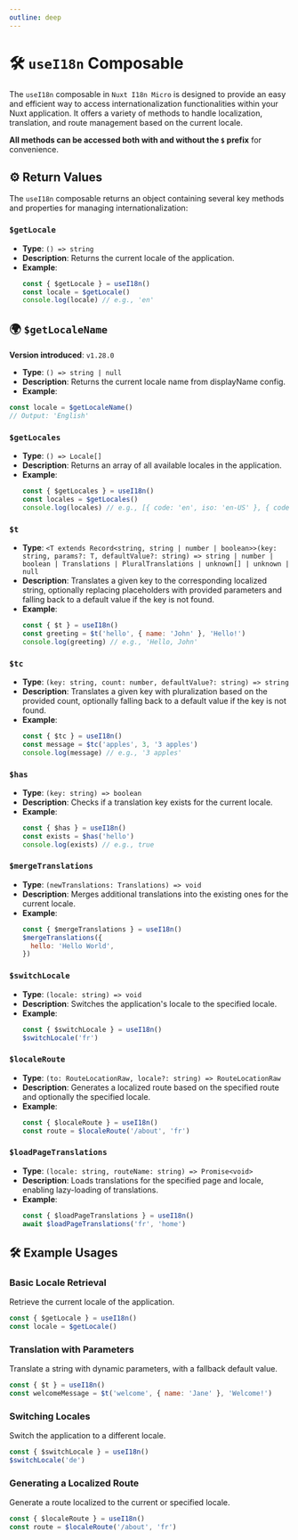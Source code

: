 ```yaml
---
outline: deep
---
```


# 🛠️ `useI18n` Composable

The `useI18n` composable in `Nuxt I18n Micro` is designed to provide an easy and efficient way to access internationalization functionalities within your Nuxt application. It offers a variety of methods to handle localization, translation, and route management based on the current locale.

**All methods can be accessed both with and without the `$` prefix** for convenience.

## ⚙️ Return Values

The `useI18n` composable returns an object containing several key methods and properties for managing internationalization:

### `$getLocale`

- **Type**: `() => string`
- **Description**: Returns the current locale of the application.
- **Example**:
  ```js
  const { $getLocale } = useI18n()
  const locale = $getLocale()
  console.log(locale) // e.g., 'en'
  ```

## 🌍 `$getLocaleName`

**Version introduced**: `v1.28.0`

- **Type**: `() => string | null`
- **Description**: Returns the current locale name from displayName config.
- **Example**:

```typescript
const locale = $getLocaleName()
// Output: 'English'
```

### `$getLocales`

- **Type**: `() => Locale[]`
- **Description**: Returns an array of all available locales in the application.
- **Example**:
  ```js
  const { $getLocales } = useI18n()
  const locales = $getLocales()
  console.log(locales) // e.g., [{ code: 'en', iso: 'en-US' }, { code: 'fr', iso: 'fr-FR' }]
  ```

### `$t`

- **Type**: `<T extends Record<string, string | number | boolean>>(key: string, params?: T, defaultValue?: string) => string | number | boolean | Translations | PluralTranslations | unknown[] | unknown | null`
- **Description**: Translates a given key to the corresponding localized string, optionally replacing placeholders with provided parameters and falling back to a default value if the key is not found.
- **Example**:
  ```js
  const { $t } = useI18n()
  const greeting = $t('hello', { name: 'John' }, 'Hello!')
  console.log(greeting) // e.g., 'Hello, John'
  ```

### `$tc`

- **Type**: `(key: string, count: number, defaultValue?: string) => string`
- **Description**: Translates a given key with pluralization based on the provided count, optionally falling back to a default value if the key is not found.
- **Example**:
  ```js
  const { $tc } = useI18n()
  const message = $tc('apples', 3, '3 apples')
  console.log(message) // e.g., '3 apples'
  ```

### `$has`

- **Type**: `(key: string) => boolean`
- **Description**: Checks if a translation key exists for the current locale.
- **Example**:
  ```js
  const { $has } = useI18n()
  const exists = $has('hello')
  console.log(exists) // e.g., true
  ```

### `$mergeTranslations`

- **Type**: `(newTranslations: Translations) => void`
- **Description**: Merges additional translations into the existing ones for the current locale.
- **Example**:
  ```js
  const { $mergeTranslations } = useI18n()
  $mergeTranslations({
    hello: 'Hello World',
  })
  ```

### `$switchLocale`

- **Type**: `(locale: string) => void`
- **Description**: Switches the application's locale to the specified locale.
- **Example**:
  ```js
  const { $switchLocale } = useI18n()
  $switchLocale('fr')
  ```

### `$localeRoute`

- **Type**: `(to: RouteLocationRaw, locale?: string) => RouteLocationRaw`
- **Description**: Generates a localized route based on the specified route and optionally the specified locale.
- **Example**:
  ```js
  const { $localeRoute } = useI18n()
  const route = $localeRoute('/about', 'fr')
  ```

### `$loadPageTranslations`

- **Type**: `(locale: string, routeName: string) => Promise<void>`
- **Description**: Loads translations for the specified page and locale, enabling lazy-loading of translations.
- **Example**:
  ```js
  const { $loadPageTranslations } = useI18n()
  await $loadPageTranslations('fr', 'home')
  ```

## 🛠️ Example Usages

### Basic Locale Retrieval

Retrieve the current locale of the application.

```js
const { $getLocale } = useI18n()
const locale = $getLocale()
```

### Translation with Parameters

Translate a string with dynamic parameters, with a fallback default value.

```js
const { $t } = useI18n()
const welcomeMessage = $t('welcome', { name: 'Jane' }, 'Welcome!')
```

### Switching Locales

Switch the application to a different locale.

```js
const { $switchLocale } = useI18n()
$switchLocale('de')
```

### Generating a Localized Route

Generate a route localized to the current or specified locale.

```js
const { $localeRoute } = useI18n()
const route = $localeRoute('/about', 'fr')
```

